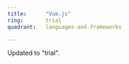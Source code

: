 ```yaml
---
title:      "Vue.js"
ring:       trial
quadrant:   languages-and-frameworks

---
```


Updated to "trial".